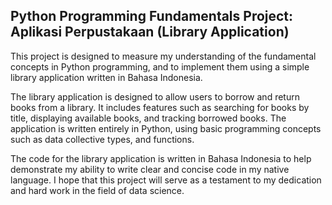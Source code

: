## Python Programming Fundamentals Project: Aplikasi Perpustakaan (Library Application)

This project is designed to measure my understanding of the fundamental concepts in Python programming, and to implement them using a simple library application written in Bahasa Indonesia.

The library application is designed to allow users to borrow and return books from a library. It includes features such as searching for books by title, displaying available books, and tracking borrowed books. The application is written entirely in Python, using basic programming concepts such as data collective types, and functions.

The code for the library application is written in Bahasa Indonesia to help demonstrate my ability to write clear and concise code in my native language. I hope that this project will serve as a testament to my dedication and hard work in the field of data science.
